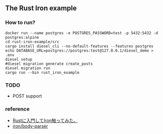 The Rust Iron example
------------------------

### How to run?

```
docker run --name postgres -e POSTGRES_PASSWORD=test -p 5432:5432 -d postgres:alpine
cd rust-iron-example/src
cargo install diesel_cli --no-default-features --features postgres
echo DATABASE_URL=postgres://postgres:test@127.0.0.1/diesel_demo > .env
diesel setup
#diesel migration generate create_posts
diesel migration run
cargo run --bin rust_iron_example
```

### TODO

 - POST support

### reference
 - [Rustに入門してIron触ってみた。](https://qiita.com/shamisonn/items/24fe203ca4fd610e4a25#簡単にgetpostをしてみる)
 - [iron/body-parser](https://github.com/iron/body-parser#example)
